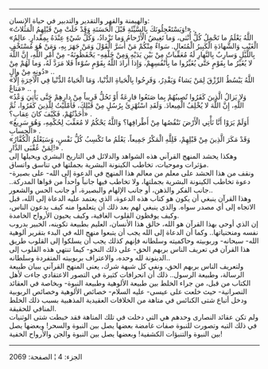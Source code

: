------------------------------------------------------------------------

والهيمنة والقهر والتقدير والتدبير في حياة الإنسان:  
«وَيَسْتَعْجِلُونَكَ بِالسَّيِّئَةِ قَبْلَ الْحَسَنَةِ وَقَدْ خَلَتْ مِنْ قَبْلِهِمُ الْمَثُلاتُ!» .  
«اللَّهُ يَعْلَمُ ما تَحْمِلُ كُلُّ أُنْثى، وَما تَغِيضُ الْأَرْحامُ وَما تَزْدادُ، وَكُلُّ شَيْءٍ عِنْدَهُ
بِمِقْدارٍ. عالِمُ الْغَيْبِ وَالشَّهادَةِ الْكَبِيرُ الْمُتَعالِ. سَواءٌ مِنْكُمْ مَنْ أَسَرَّ الْقَوْلَ وَمَنْ
جَهَرَ بِهِ، وَمَنْ هُوَ مُسْتَخْفٍ بِاللَّيْلِ وَسارِبٌ بِالنَّهارِ لَهُ مُعَقِّباتٌ مِنْ بَيْنِ يَدَيْهِ وَمِنْ
خَلْفِهِ- يَحْفَظُونَهُ- مِنْ أَمْرِ اللَّهِ، إِنَّ اللَّهَ لا يُغَيِّرُ ما بِقَوْمٍ حَتَّى يُغَيِّرُوا ما
بِأَنْفُسِهِمْ، وَإِذا أَرادَ اللَّهُ بِقَوْمٍ سُوْءاً فَلا مَرَدَّ لَهُ، وَما لَهُمْ مِنْ دُونِهِ مِنْ والٍ»
..  
«اللَّهُ يَبْسُطُ الرِّزْقَ لِمَنْ يَشاءُ وَيَقْدِرُ، وَفَرِحُوا بِالْحَياةِ الدُّنْيا، وَمَا الْحَياةُ
الدُّنْيا فِي الْآخِرَةِ إِلَّا مَتاعٌ» ..  
«وَلا يَزالُ الَّذِينَ كَفَرُوا تُصِيبُهُمْ بِما صَنَعُوا قارِعَةٌ أَوْ تَحُلُّ قَرِيباً مِنْ دارِهِمْ حَتَّى
يَأْتِيَ وَعْدُ اللَّهِ، إِنَّ اللَّهَ لا يُخْلِفُ الْمِيعادَ. وَلَقَدِ اسْتُهْزِئَ بِرُسُلٍ مِنْ قَبْلِكَ، فَأَمْلَيْتُ
لِلَّذِينَ كَفَرُوا، ثُمَّ أَخَذْتُهُمْ، فَكَيْفَ كانَ عِقابِ؟» .  
«أَوَلَمْ يَرَوْا أَنَّا نَأْتِي الْأَرْضَ نَنْقُصُها مِنْ أَطْرافِها؟ وَاللَّهُ يَحْكُمُ لا مُعَقِّبَ لِحُكْمِهِ،
وَهُوَ سَرِيعُ الْحِسابِ» .  
«وَقَدْ مَكَرَ الَّذِينَ مِنْ قَبْلِهِمْ، فَلِلَّهِ الْمَكْرُ جَمِيعاً، يَعْلَمُ ما تَكْسِبُ كُلُّ نَفْسٍ، وَسَيَعْلَمُ
الْكُفَّارُ لِمَنْ عُقْبَى الدَّارِ!» .  
وهكذا يحشد المنهج القرآني هذه الشواهد والدلائل في التاريخ البشري ويحيلها
إلى مؤثرات وموحيات، تخاطب الكينونة البشرية بجملتها في تناسق واتساق.  
ونقف من هذا الحشد على معلم من معالم هذا المنهج في الدعوة إلى الله- على
بصيرة- دعوة تخاطب الكينونة البشرية بجملتها، ولا تخاطب فيها جانباً واحداً
من قواها المدركة.. جانب الفكر والذهن، أو جانب الإلهام والبصيرة، أو جانب
الحس والشعور..  
وهذا القرآن ينبغي أن يكون هو كتاب هذه الدعوة، الذي يعتمد عليه الدعاة إلى
الله، قبل الاتجاه إلى أي مصدر سواه. والذي ينبغي لهم بعد ذلك أن يتعلموا
منه كيف يدعون الناس، وكيف يوقظون القلوب الغافية، وكيف يحيون الأرواح
الخامدة.  
إن الذي أوحى بهذا القرآن هو الله، خالق هذا الأنسان، العليم بطبيعة
تكوينه، الخبير بدروب نفسه ومنحنياتها.. وكما أن الدعاة إلى الله يجب أن
يتبعوا منهج الله في البدء بتقرير ألوهية الله- سبحانه- وربوبيته وحاكميته
وسلطانه فإنهم كذلك يجب أن يسلكوا إلى القلوب طريق هذا القرآن في تعريف
الناس بربهم الحق- على ذلك النحو- كيما تنتهي هذه القلوب إلى الدينونة لله
وحده، والاعتراف بربوبيته المتفردة وسلطانه..  
ولتعريف الناس بربهم الحق، ونفي كل شبهة شرك، يعنى المنهج القرآني ببيان
طبيعة الرسالة، وطبيعة الرسول.. ذلك أن انحرافات كثيرة في التصور الاعتقادي
جاءت لأهل الكتاب من قبل، من جراء الخلط بين طبيعة الألوهية وطبيعة النبوة-
وبخاصة في العقائد النصرانية- حيث خلعت على عيسى- عليه السلام- خصائص
الألوهية وخصائص الربوبية ودخل أتباع شتى الكنائس في متاهة من الخلافات
العقيدية المذهبية بسبب ذلك الخلط المنافي للحقيقة.  
ولم تكن عقائد النصارى وحدهم هي التي دخلت في تلك المتاهة فقد خبطت شتى
الوثنيات في ذلك التيه وتصورت للنبوة صفات غامضة بعضها يصل بين النبوة
والسحر! وبعضها يصل بين النبوة والتنبؤات الكشفية! وبعضها يصل بين النبوة
والجن والأرواح الخفية!

------------------------------------------------------------------------

الجزء: 4 ¦ الصفحة: 2069
